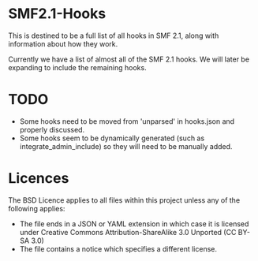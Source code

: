 # SMF2.1-Hooks
This is destined to be a full list of all hooks in SMF 2.1, along with information about how they work.

Currently we have a list of almost all of the SMF 2.1 hooks. We will later be expanding to include the remaining hooks.

# TODO
* Some hooks need to be moved from 'unparsed' in hooks.json and properly discussed.
* Some hooks seem to be dynamically generated (such as integrate_admin_include) so they will need to be manually added.

# Licences
The BSD Licence applies to all files within this project unless any of the following applies:
* The file ends in a JSON or YAML extension in which case it is licensed under Creative Commons Attribution-ShareAlike 3.0 Unported (CC BY-SA 3.0)
* The file contains a notice which specifies a different license.
